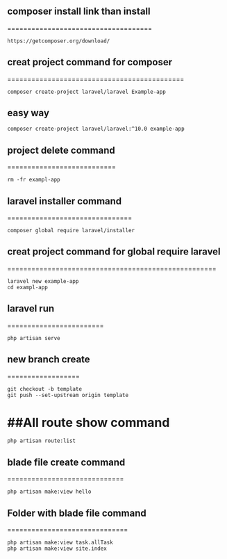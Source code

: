 
## composer install link than install
====================================
```
https://getcomposer.org/download/

```

## creat project command for composer
============================================
```
composer create-project laravel/laravel Example-app

```
## easy way
```
composer create-project laravel/laravel:^10.0 example-app

```
## project delete command
===========================
```
rm -fr exampl-app
```

## laravel installer command
===============================
```
composer global require laravel/installer
```

## creat project command for  global require laravel
====================================================
```
laravel new example-app
cd exampl-app

```


## laravel run
========================
```
php artisan serve

```
## new branch create
==================
```
git checkout -b template
git push --set-upstream origin template
```
##All route show command
===========================
```
php artisan route:list
```
## blade file create command
=============================
```
php artisan make:view hello

```
## Folder with blade file command
==============================
```
php artisan make:view task.allTask
php artisan make:view site.index
```
